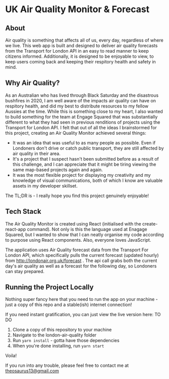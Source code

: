 # UK Air Quality Monitor & Forecast

## About
Air quality is something that affects all of us, every day, regardless of where we live. This web app is built and designed to deliver air quality forecasts from the Transport for London API in an easy to read manner to keep citizens informed. Additionally, it is designed to be enjoyable to view, to keep users coming back and keeping their respitory health and safety in mind.

## Why Air Quality?
As an Australian who has lived through Black Saturday and the disastrous bushfires in 2020, I am well aware of the impacts air quality can have on respitory health, and did my best to distribute resources to my fellow Aussies at the time. While this is something close to my heart, I also wanted to build something for the team at Engage Squared that was substantially different to what they had seen in previous renditions of projects using the Transport for London API. I felt that out of all the ideas I brainstormed for this project, creating an Air Quality Monitor achieved several things:
- It was an idea that was useful to as many people as possible. Even if Londoners don't drive or catch public transport, they are still affected by air quality in their area.
- It's a project that I suspect hasn't been submitted before as a result of this challenge, and I can appreciate that it might be tiring viewing the same map-based projects again and again.
- It was the most flexible project for displaying my creativity and my knowledge of visual communications, both of which I know are valuable assets in my developer skillset.

The TL;DR is - I really hope you find this project genuinely enjoyable!

## Tech Stack
The Air Quality Monitor is created using React (initialised with the create-react-app command). Not only is this the language used at Enagage Squared, but I wanted to show that I can neatly organise my code according to purpose using React components.
Also, everyone loves JavaScript.

The application uses Air Quality forecast data from the Transport For London API, which specifically pulls the current forecast (updated hourly) from http://londonair.org.uk/forecast . The api call grabs both the current day's air quality as well as a forecast for the following day, so Londoners can stay prepared.

## Running the Project Locally
Nothing super fancy here that you need to run the app on your machine - just a copy of this repo and a stable(ish) internet connection! 

If you need instant gratification, you can just view the live version here: TO DO

1. Clone a copy of this repository to your machine
2. Navigate to the london-air-quality folder
3. Run ```yarn install``` - gotta have those dependencies 
4. When you're done installing, run ```yarn start```

Voila!

If you run into any trouble, please feel free to contact me at theosaurus13@gmail.com

